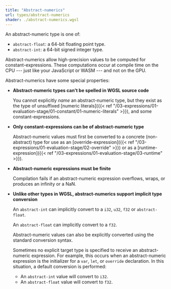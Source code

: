 ```yaml
---
title: "Abstract-numerics"
url: types/abstract-numerics
shader: ./abstract-numerics.wgsl
---
```


An abstract-numeric type is one of:

* `abstract-float`: a 64-bit floating point type.
* `abstract-int`: a 64-bit signed integer type.

Abstract-numerics allow high-precision values to be computed for constant-expressions.
These computations occur at compile time on the CPU ---
just like your JavaScript or WASM --- and not on the GPU.

Abstract-numerics have some special properties:

* **Abstract-numeric types can't be spelled in WGSL source code**

  You cannot explicitly *name* an abstract-numeric type, but they exist as the type
  of unsuffixed [numeric literals]({{< ref "/03-expressions/01-evaluation-stage/01-constant/01-numeric-literals" >}}),
  and some constant-expressions.

* **Only constant-expressions can be of abstract-numeric type**

  Abstract-numeric values must first be converted to a concrete (non-abstract) type
  for use as an [override-expression]({{< ref "/03-expressions/01-evaluation-stage/02-override" >}})
  or as a [runtime-expression]({{< ref "/03-expressions/01-evaluation-stage/03-runtime" >}}).

* **Abstract-numeric expressions must be finite**

  Compilation fails if an abstract-numeric expression
  overflows, wraps, or produces an infinity or a NaN.

* **Unlike other types in WGSL, abstract-numerics support implicit type conversion**

  An `abstract-int` can implicitly convert to a `i32`, `u32`, `f32` or `abstract-float`.

  An `abstract-float` can implicitly convert to a `f32`.

  Abstract-numeric values can also be explicitly converted using the standard conversion syntax.

  Sometimes no explicit target type is specified to receive an abstract-numeric expression.
  For example, this occurs when an abstract-numeric expression is the initializer for
  a `var`, `let`, or `override` declaration.
  In this situation, a default conversion is performed:

   * An `abstract-int` value will convert to `i32`.
   * An `abstract-float` value will convert to `f32`.

